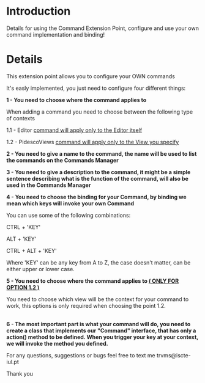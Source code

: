 # Introduction #

Details for using the Command Extension Point, configure and use your own command implementation and binding!


# Details #

<p>This extension point allows you to configure your OWN commands</p>

<p>It's easly implemented, you just need to configure four different things:</p>

<b><p>1 - You need to choose where the command applies to</p></b>

<p>When adding a command you need to choose between the following type of contexts</p>
<p>1.1 - Editor <a href='The.md'>command will apply only to the Editor itself</a></p>
<p>1.2 - PidescoViews <a href='The.md'>command will apply only to the View you specify</a></p>

<b><p>2 - You need to give a name to the command, the name will be used to list the commands on the Commands Manager</p></b>

<b><p>3 - You need to give a description to the command, it might be a simple sentence describing what is the function of the command, will also be used in the Commands Manager</p></b>

<b><p>4 - You need to choose the binding for your Command, by binding we mean which keys will invoke your own Command</p></b>

<p>You can use some of the following combinations:</p>

<p>CTRL + 'KEY'</p>
<p>ALT + 'KEY'</p>
<p>CTRL + ALT + 'KEY'</p>

<p>Where 'KEY' can be any key from A to Z, the case doesn't matter, can be either upper or lower case.</p>

<b><p>5 - You need to choose where the command applies to <u>( ONLY FOR OPTION 1.2 )</u></p></b>

<p>You need to choose which view will be the context for your command to work, this options is only required when choosing the point 1.2.<br>
<br>
<b><p>6 - The most important part is what your command will do, you need to create a class that implements our "Command" interface, that has only a action() method to be defined. When you trigger your key at your context, we will invoke the method you defined.</p></b>



<p>For any questions, suggestions or bugs feel free to text me trvms@iscte-iul.pt</p>
<p>Thank you</p>